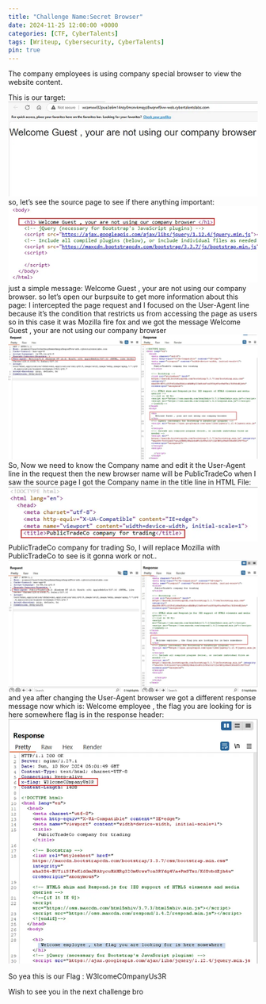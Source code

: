 ```yaml
---
title: "Challenge Name:Secret Browser"
date: 2024-11-25 12:00:00 +0000
categories: [CTF, CyberTalents]
tags: [Writeup, Cybersecurity, CyberTalents]
pin: true
---
```

The company employees is using company special browser to view the website content.

This is our target:
![Screenshot](/assets/img/secret%20browser/image.png)
so, let’s see the source page to see if there anything important:
![Screenshot](/assets/img/secret%20browser/image-1.png)
just a simple message: Welcome Guest , your are not using our company browser.
so let’s open our burpsuite to get more information about this page:
I intercepted the page request and I focused on the User-Agent line because it’s the condition that restricts us from accessing the page as users so in this case it was Mozilla fire fox and we got the message Welcome Guest , your are not using our company browser
![Screenshot](/assets/img/secret%20browser/image-2.png)
So, Now we need to know the Company name and edit it the User-Agent line in the request then the new browser name will be PublicTradeCo
when I saw the source page I got the Company name in the title line in HTML File:
![Screenshot](/assets/img/secret%20browser/image-3.png)
PublicTradeCo company for trading
So, I will replace Mozilla with PublicTradeCo to see is it gonna work or not..
![Screenshot](/assets/img/secret%20browser/image-4.png)
and yea after changing the User-Agent browser we got a different response message now which is: Welcome employee , the flag you are looking for is here somewhere
flag is in the response header:
![Screenshot](/assets/img/secret%20browser/image-5.png)

So yea this is our Flag : W3lcomeC0mpanyUs3R

Wish to see you in the next challenge bro 